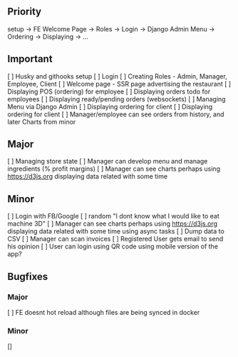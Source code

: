 ## Priority
setup -> FE Welcome Page -> Roles -> Login -> Django Admin Menu ->  Ordering -> Displaying -> ...

## Important
[ ] Husky and githooks setup
[ ] Login
[ ] Creating Roles - Admin, Manager, Employee, Client
[ ] Welcome page - SSR page advertising the restaurant
[ ] Displaying POS (ordering) for employee
[ ] Displaying orders todo for employees
[ ] Displaying ready/pending orders (websockets)
[ ] Managing Menu via Django Admin
[ ] Displaying ordering for client
[ ] Displaying ordering for client
[ ] Manager/employee can see orders from history, and later Charts from minor

## Major
[ ] Managing store state
[ ] Manager can develop menu and manage ingredients (% profit margins)
[ ] Manager can see charts perhaps using https://d3js.org displaying data related with some time

## Minor
[ ] Login with FB/Google
[ ] random "I dont know what I would like to eat machine 3D"
[ ] Manager can see charts perhaps using https://d3js.org displaying data related with some time using async tasks
[ ] Dump data to CSV
[ ] Manager can scan invoices
[ ] Registered User gets email to send his opinion 
[ ] User can login using QR code using mobile version of the app?

## Bugfixes

### Major
[ ] FE doesnt hot reload although files are being synced in docker

### Minor
[]